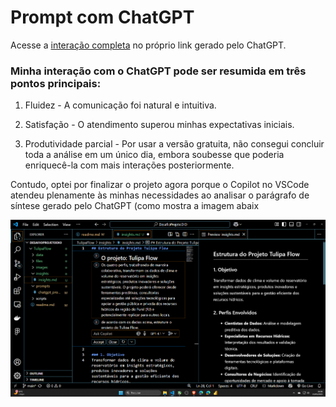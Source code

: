 # Prompt com ChatGPT

Acesse a [interação completa](https://chatgpt.com/share/682e6015-e874-8007-ade1-47dd6c79acd0) no próprio link gerado pelo ChatGPT.

### Minha interação com o ChatGPT pode ser resumida em três pontos principais:

1. Fluidez - A comunicação foi natural e intuitiva.

2. Satisfação - O atendimento superou minhas expectativas iniciais.

3. Produtividade parcial - Por usar a versão gratuita, não consegui concluir toda a análise em um único dia, embora soubesse que poderia enriquecê-la com mais interações posteriormente.

Contudo, optei por finalizar o projeto agora porque o Copilot no VSCode atendeu plenamente às minhas necessidades ao analisar o parágrafo de síntese gerado pelo ChatGPT (como mostra a imagem abaix

![Extensão do Copilot no VSCode em ação](../images/ExtensaoCopilotVSCode.png)